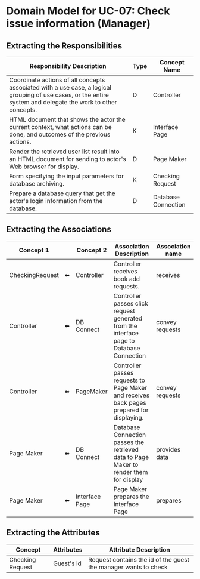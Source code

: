 # Domain Model for UC-07: Check issue information (Manager)

## Extracting the Responsibilities
| Responsibility Description | Type  | Concept Name                                                                                                       |
| --------- | - | -------------------------------------------------------------------------------------------------------------------- |
| Coordinate actions of all concepts associated with a use case, a logical grouping of use cases, or the entire system and delegate the work to other concepts.| D | Controller |
| HTML document that shows the actor the current context, what actions can be done, and outcomes of the previous actions.    | K | Interface Page |
| Render the retrieved user list result into an HTML document for sending to actor's Web browser for display.   | D | Page Maker|
| Form specifying the input parameters for database archiving.  | K | Checking Request |
| Prepare a database query that get the actor's login information from the database.  | D | Database Connection |

## Extracting the Associations
| Concept 1 |  | Concept 2 | Association Description  | Association name                                                                                  |
| --------- | - | -        | - | - |
| CheckingRequest | ⬌ | Controller | Controller receives book add requests. | receives |
| Controller | ⬌ | DB Connect | Controller passes  click request generated from the interface page to Database Connection | convey requests |
| Controller | ⬌ | PageMaker | Controller passes requests to Page Maker and receives back pages prepared for displaying. | convey requests |
| Page Maker | ⬌ | DB Connect | Database Connection passes the retrieved data to Page Maker to render them for display | provides data |
| Page Maker | ⬌ | Interface Page | Page Maker prepares the Interface Page | prepares |

## Extracting the Attributes
| Concept | Attributes | Attribute Description                                                                                   |
| --------- | - |  - |
| Checking Request | Guest's id |  Request contains the id of the guest the manager wants to check |
